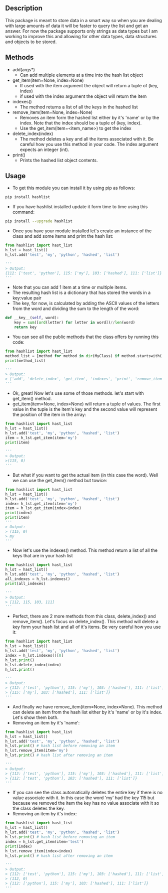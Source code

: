 ## Description

This package is meant to store data in a smart way so when you are dealing with large amounts of data it will be faster to query the list and get an answer. For now the package supports only strings as data types but I am working to improve this and allowing for other data types, data structures and objects to be stored.


## Methods

- add(args*)
  - Can add multiple elements at a time into the hash list object
- get_item(item=None, index=None)
  - If used with the item argument the object will return a tuple of (key, index)
  - if used with the index argument the object will return the item
- indexes()
  - The method returns a list of all the keys in the hashed list
- remove_item(item=None, index=None)
  - Removes an item form the hashed list either by it's 'name' or by the index. Note that the index should be a tuple of (key, index). 
  - Use the get_item(item=<item_name>) to get the index 
- delete_index(index)
	- The method deletes a key and all the items associated with it. Be careful how you use this method in your code. The index argument expects an integer (int).
- print()
	- Prints the hashed list object contents.
## Usage

- To get this module you can install it by using pip as follows:

```bash
pip install hashlist
```

- If you have hashlist installed update it form time to time using this command:

```bash
pip install --upgrade hashlist
```

- Once you have your module installed let's create an instance of the class and add some items and print the hash list:

```python
from hashlist import hast_list
h_lst = hast_list()
h_lst.add('test', 'my', 'python', 'hashed', 'list')

'''
> Output:
{112: ['test', 'python'], 115: ['my'], 103: ['hashed'], 111: ['list']}
'''
```

- Note that you can add 1 item at a time or multiple items.
- The resulting hash list is a dictionary that has stored the words in a key:value pair
- The key, for now, is calculated by adding the ASCII values of the letters from the word and dividing the sum to the length of the word:

```python
def __key__(self, word):
	key = sum([ord(letter) for letter in word])//len(word)
	return key
```

- You can see all the public methods that the class offers by running this code:

```python
from hashlist import hast_list
method_list = [method for method in dir(MyClass) if method.startswith('__') is False]
print(method_list)

'''
> Output:
> ['add', 'delete_index', 'get_item', 'indexes', 'print', 'remove_item']
'''
```

- Ok, great! Now let's use some of those methods. let's start with get_item() method.
- get_item(item=None, index=None) will return a tuple of values. The first value in
the tuple is the item's key and the second value will represent the position of the
item in the array:

```python
from hashlist import hast_list
h_lst = hast_list()
h_lst.add('test', 'my', 'python', 'hashed', 'list')
item = h_lst.get_item(item='my')
print(item)

'''
> Output:
>(115, 0)
'''
```

- But what if you want to get the actual item (in this case the word). Well we can use the get_item() method but towice:
```python
from hashlist import hast_list
h_lst = hast_list()
h_lst.add('test', 'my', 'python', 'hashed', 'list')
index= h_lst.get_item(item='my')
item = h_lst.get_item(index=index)
print(index)
print(item)
'''
> Output:
> (115, 0)
> my
'''
```

- Now let's use the indexes() method. This method return a list of all the keys that are in your hash list
```python
from hashlist import hast_list
h_lst = hast_list()
h_lst.add('test', 'my', 'python', 'hashed', 'list')
all_indexes = h_lst.indexes()
print(all_indexes)

'''
> Output:
> [112, 115, 103, 111]
'''
```

- Perfect, there are 2 more methods from this class, delete_index() and remove_item(). Let's focus on delete_index(). This method will delete a key form your hash list and all of it's items. Be very careful how you use it:
```python
from hashlist import hast_list
h_lst = hast_list()
h_lst.add('test', 'my', 'python', 'hashed', 'list')
index = h_lst.indexes()[0]
h_lst.print()
h_lst.delete_index(index)
h_lst.print()

'''
> Output:
> {112: ['test', 'python'], 115: ['my'], 103: ['hashed'], 111: ['list']}
> {115: ['my'], 103: ['hashed'], 111: ['list']}
'''
```

- And finally we have remove_item(item=None, index=None). This method can delete an item from the hash list either by it's 'name' or by it's index. Let's show them both.
- Removing an item by it's 'name':
```python
from hashlist import hast_list
h_lst = hast_list()
h_lst.add('test', 'my', 'python', 'hashed', 'list')
h_lst.print() # hash list before removing an item
h_lst.remove_item(item='my')
h_lst.print() # hash list after removing an item

'''
> Output:
> {112: ['test', 'python'], 115: ['my'], 103: ['hashed'], 111: ['list']}
> {112: ['test', 'python'], 103: ['hashed'], 111: ['list']}
'''
```

- If you can see the class automatically deletes the entire key if there is no value associate with it. In this case the word 'my' had the key 115 but because we removed the item the key has no value associate with it so the class deletes the key.
- Removing an item by it's index:
```python
from hashlist import hast_list
h_lst = hast_list()
h_lst.add('test', 'my', 'python', 'hashed', 'list')
h_lst.print() # hash list before removing an item
index = h_lst.get_item(item='test')
print(index)
h_lst.remove_item(index=index)
h_lst.print() # hash list after removing an item

'''
> Output:
> {112: ['test', 'python'], 115: ['my'], 103: ['hashed'], 111: ['list']}
> (112, 0)
> {112: ['python'], 115: ['my'], 103: ['hashed'], 111: ['list']}
'''
```